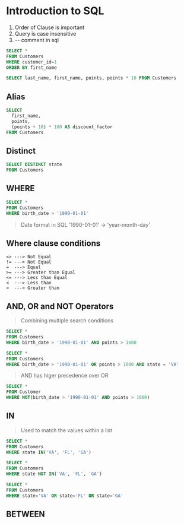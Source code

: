 # Introduction to SQL

1. Order of Clause is important
2. Query is case insensitive
3. -- comment in sql

```sql
SELECT *
FROM Customers
WHERE customer_id=1
ORDER BY first_name
```

```sql
SELECT last_name, first_name, points, points * 10 FROM Customers
```
## Alias

```sql
SELECT
  first_name,
  points,
  (points + 10) * 100 AS discount_factor
FROM Customers
```

## Distinct

```sql
SELECT DISTINCT state
FROM Customers
```

## WHERE

```sql
SELECT *
FROM Customers
WHERE birth_date > '1990-01-01'
```

> Date format in SQL '1990-01-01' -> 'year-month-day'
## Where clause conditions 
```
<> ---> Not Equal
!= ---> Not Equal
=  ---> Equal
>= ---> Greater than Equal
<= ---> Less than Equal
<  ---> Less than
>  ---> Greater than
```
## AND, OR and NOT Operators
> Combining multiple search conditions

```sql
SELECT *
FROM Customers
WHERE birth_date > '1990-01-01' AND points > 1000

SELECT *
FROM Customers
WHERE birth_date > '1990-01-01' OR points > 1000 AND state = 'VA'
```

> AND has higer precedence over OR

```sql
SELECT *
FROM Customer
WHERE NOT(birth_date > '1990-01-01' AND points > 1000)
```
## IN
> Used to match the values within a list

```sql
SELECT *
FROM Customers
WHERE state IN('VA', 'FL', 'GA')
```

```sql
SELECT *
FROM Customers
WHERE state NOT IN('VA', 'FL', 'GA')
```

```sql
SELECT *
FROM Customers
WHERE state='VA' OR state='FL' OR state='GA'
```

## BETWEEN
